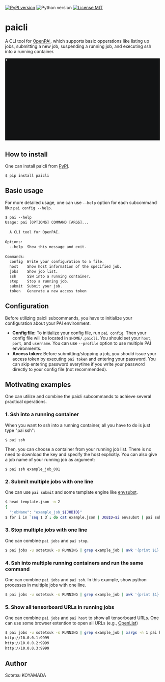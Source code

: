 [![PyPI version](https://badge.fury.io/py/paicli.svg)](https://badge.fury.io/py/paicli)
![Python version](https://img.shields.io/pypi/pyversions/paicli.svg?style=flat)
[![License MIT](https://img.shields.io/github/license/sotetsuk/paicli.svg)](https://github.com/sotetsuk/paicli/blob/master/LICENSE)

# paicli

A CLI tool for [OpenPAI](https://github.com/microsoft/pai), which supports basic opperations like listing up jobs, submitting a new job, suspending a running job, and executing ssh into a running container.

[![demo](https://raw.githubusercontent.com/sotetsuk/paicli/master/demo.gif)](https://asciinema.org/a/225718)

## How to install
One can install paicli from [PyPI](https://pypi.org/project/paicli/).

```
$ pip install paicli
```

## Basic usage
For more detailed usage, one can use `--help` option for each subcommand like `pai config --help`.

```
$ pai --help
Usage: pai [OPTIONS] COMMAND [ARGS]...

  A CLI tool for OpenPAI.

Options:
  --help  Show this message and exit.

Commands:
  config  Write your configuration to a file.
  host    Show host information of the specified job.
  jobs    Show job list.
  ssh     SSH into a running container.
  stop    Stop a running job.
  submit  Submit your job.
  token   Generate a new access token
```

## Configuration
Before utilizing paicli subcommands, you have to initialize your configuration about your PAI environment.

- **Config file**: To initialize your config file, run `pai config`. Then your config file will be located in `$HOME/.paicli`. You should set your `host`, `port`, and `username`. You can use `--profile` option to use multiple PAI environments.
- **Access token**: Before submitting/stopping a job, you should issue your access token by executing `pai token` and entering your password. You can skip entering password everytime if you write your password directly to your config file (not recommended).

## Motivating examples
One can utilize and combine the paicli subcommands to achieve several practical operations.

### 1. Ssh into a running container

When you want to ssh into a running container, all you have to do is just type "pai ssh":

```
$ pai ssh
```

Then, you can choose a container from your running job list. 
There is no need to download the key and specify the host explicitly.
You can also give a job name of your running job as argument:

```
$ pai ssh example_job_001
```

### 2. Submit multiple jobs with one line

One can use `pai submit` and some template engine like [envsubst](https://www.gnu.org/software/gettext/manual/html_node/envsubst-Invocation.html).

```sh
$ head template.json -n 2
{
  "jobName": "example_job_${JOBID}"
$ for i in `seq 1 3`; do cat example.json | JOBID=$i envsubst | pai submit; done
```

### 3. Stop multiple jobs with one line

One can combine `pai jobs` and `pai stop`.

```sh
$ pai jobs -u sotetsuk -s RUNNING | grep example_job | awk '{print $1}' | xargs pai stop
```

### 4. Ssh into multiple running containers and run the same command

One can combine `pai jobs` and `pai ssh`. In this example, show python processes in multiple jobs with one line.

```sh
$ pai jobs -u sotetsuk -s RUNNING | grep example_job | awk '{print $1}' | xargs -n 1 pai ssh -c "ps -aux | grep python"
```

### 5. Show all tensorboard URLs in running jobs

One can combine `pai jobs` and `pai host` to show all tensorboard URLs. One can use some browser extention to open all URLs (e.g., [OpenList](https://chrome.google.com/webstore/detail/openlist/nkpjembldfckmdchbdiclhfedcngbgnl?hl=en))

```sh
$ pai jobs -u sotetsuk -s RUNNING | grep example_job | xargs -n 1 pai host | grep tensorboard | awk '{printf "http://%s:%s\n",$2,$4}'
http://10.0.0.1:9999
http://10.0.0.2:9999
http://10.0.0.3:9999
```

## Author
Sotetsu KOYAMADA
